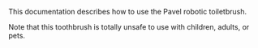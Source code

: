 This documentation describes how to use the Pavel robotic toiletbrush.


Note that this toothbrush is totally unsafe to use with children, adults, or pets.
